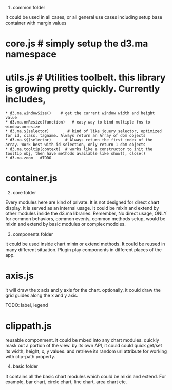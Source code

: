 

1.  common folder

It could be used in all cases, or all general use cases including setup base container with margin values

# core.js   # simply setup the d3.ma namespace

# utils.js   # Utilities toolbelt. this library is growing pretty quickly. Currently includes,

	* d3.ma.windowSize()    # get the current window width and height value
	* d3.ma.onResize(function)   # easy way to bind multiple fns to window.onresize
	* d3.ma.$(selector)        # kind of like jquery selector, optimized for id, class, tagname. Always return an Array of dom objects
	* d3.ma.$$(selector)      # Always return the first index of the array. Work best with id selection, only return 1 dom objects
	* d3.ma.tooltip(context)  # works like a constructor to init the tooltip obj, then have methods available like show(), close()
	* d3.ma.zoom   #TODO

# container.js


2. core folder

Every modules here are kind of private. It is not designed for direct chart display. It is served as an internal usage. It could be mixin and extend by other modules inside the d3.ma libraries. Remember, No direct usage, ONLY for common behaviors, common events, common methods setup, would be mixin and extend by basic modules or complex modoles.

3. components folder

it could be used inside chart minin or extend methods. It could be reused in many different situation. Plugin play components in different places of the app.

# axis.js

it will draw the x axis and y axis for the chart. optionally, it could draw the grid guides along the x and y axis.

TODO: label, legend

# clippath.js

reusable componment. it could be mixed into any chart modules. quickly mask out a portion of the view. by its own API, it could could quick get/set its width, height, x, y values. and retrieve its random url attribute for working with clip-path property.


4. basic folder

It contains all the basic chart modules which could be mixin and extend. For example, bar chart, circle chart, line chart, area chart etc.
